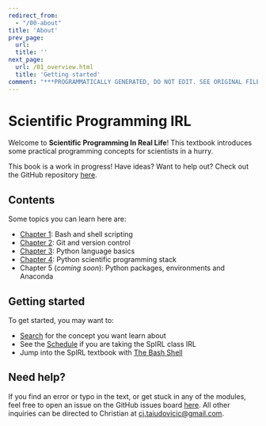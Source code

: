 ```yaml
---
redirect_from:
  - "/00-about"
title: 'About'
prev_page:
  url: 
  title: ''
next_page:
  url: /01_overview.html
  title: 'Getting started'
comment: "***PROGRAMMATICALLY GENERATED, DO NOT EDIT. SEE ORIGINAL FILES IN /content***"
---
```

# Scientific Programming IRL

Welcome to **Scientific Programming In Real Life**! This textbook introduces some practical programming concepts for scientists in a hurry.

This book is a work in progress! Have ideas? Want to help out? Check out the GitHub repository [here](https://github.com/cjtu/spirl).

## Contents

Some topics you can learn here are:

- [Chapter 1](./01_bash/00_why-bash): Bash and shell scripting
- [Chapter 2](./02_git/00_why-git): Git and version control
- [Chapter 3](./03_python/00_why-python): Python language basics
- [Chapter 4](./04_sci-programming/00_why-sci-programming): Python scientific programming stack
- Chapter 5 (*coming soon*): Python packages, environments and Anaconda

## Getting started

To get started, you may want to:

- [Search](./search) for the concept you want learn about
- See the [Schedule](./02_schedule) if you are taking the SpIRL class IRL
- Jump into the SpIRL textbook with [The Bash Shell](./01_bash/00_why-bash)

## Need help?

If you find an error or typo in the text, or get stuck in any of the modules, feel free to open an issue on the GitHub issues board [here](https://github.com/cjtu/spirl/issues). All other inquiries can be directed to Christian at cj.taiudovicic@gmail.com.
